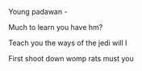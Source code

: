 Young padawan -

Much to learn you have hm?

Teach you the ways of the jedi will I

First shoot down womp rats must you
